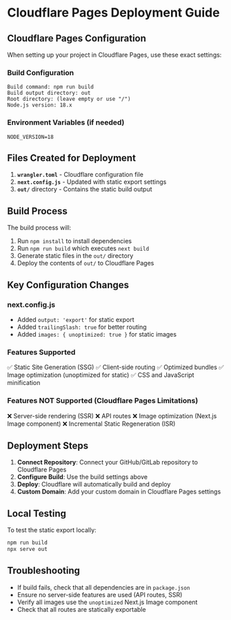 # Cloudflare Pages Deployment Guide

## Cloudflare Pages Configuration

When setting up your project in Cloudflare Pages, use these exact settings:

### Build Configuration
```
Build command: npm run build
Build output directory: out
Root directory: (leave empty or use "/")
Node.js version: 18.x
```

### Environment Variables (if needed)
```
NODE_VERSION=18
```

## Files Created for Deployment

1. **`wrangler.toml`** - Cloudflare configuration file
2. **`next.config.js`** - Updated with static export settings
3. **`out/`** directory - Contains the static build output

## Build Process

The build process will:
1. Run `npm install` to install dependencies
2. Run `npm run build` which executes `next build`
3. Generate static files in the `out/` directory
4. Deploy the contents of `out/` to Cloudflare Pages

## Key Configuration Changes

### next.config.js
- Added `output: 'export'` for static export
- Added `trailingSlash: true` for better routing
- Added `images: { unoptimized: true }` for static images

### Features Supported
✅ Static Site Generation (SSG)
✅ Client-side routing
✅ Optimized bundles
✅ Image optimization (unoptimized for static)
✅ CSS and JavaScript minification

### Features NOT Supported (Cloudflare Pages Limitations)
❌ Server-side rendering (SSR)
❌ API routes
❌ Image optimization (Next.js Image component)
❌ Incremental Static Regeneration (ISR)

## Deployment Steps

1. **Connect Repository**: Connect your GitHub/GitLab repository to Cloudflare Pages
2. **Configure Build**: Use the build settings above
3. **Deploy**: Cloudflare will automatically build and deploy
4. **Custom Domain**: Add your custom domain in Cloudflare Pages settings

## Local Testing

To test the static export locally:
```bash
npm run build
npx serve out
```

## Troubleshooting

- If build fails, check that all dependencies are in `package.json`
- Ensure no server-side features are used (API routes, SSR)
- Verify all images use the `unoptimized` Next.js Image component
- Check that all routes are statically exportable 